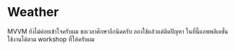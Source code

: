 # Weather
MVVM ยังไม่ค่อยเข้าใจครับผม ขอเวลาศึกษาอีกนิดครับ ลองใช้แล้วแต่ติดปัญหา 
ในที่นี้แอพพลิเคชั่นใช้งานได้ตาม workshop ที่ให้ครับผม
